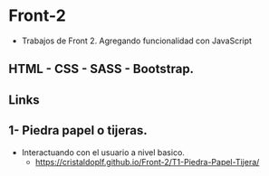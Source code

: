# Front-2
- Trabajos de Front 2. Agregando funcionalidad con JavaScript

## HTML - CSS - SASS - Bootstrap.


## Links

## 1- Piedra papel o tijeras.
- Interactuando con el usuario a nivel basico.
    - https://cristaldoplf.github.io/Front-2/T1-Piedra-Papel-Tijera/
